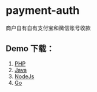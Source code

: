 # payment-auth

商户自有自有支付宝和微信账号收款

## Demo 下载：

1. [PHP](php)
1. [Java](java)
1. [NodeJs](nodejs)
1. [Go](go)

